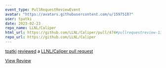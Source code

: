 ```yaml
---
event_type: PullRequestReviewEvent
avatar: "https://avatars.githubusercontent.com/u/1597518?"
user: tpatki
date: 2023-02-23
repo_name: LLNL/Caliper
html_url: https://github.com/LLNL/Caliper/pull/474#pullrequestreview-1312150114
repo_url: https://github.com/LLNL/Caliper
---
```


<a href='https://github.com/tpatki' target='_blank'>tpatki</a> <a href='https://github.com/LLNL/Caliper/pull/474#pullrequestreview-1312150114' target='_blank'>reviewed</a> a <a href='https://github.com/LLNL/Caliper/pull/474' target='_blank'>LLNL/Caliper pull request</a>

<small></small>

<a href='https://github.com/LLNL/Caliper/pull/474#pullrequestreview-1312150114' target='_blank'>View Review</a>